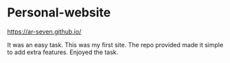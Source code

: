# Personal-website

https://ar-seven.github.io/

It was an easy task. This was my first site. The repo provided made it simple to add extra features. Enjoyed the task.

